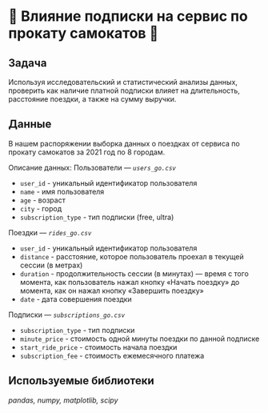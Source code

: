 # 🛴 Влияние подписки на сервис по прокату самокатов 🛴

## Задача
Используя исследовательский и статистический анализы данных, проверить как наличие платной подписки влияет на длительность, расстояние поездки, а также на сумму выручки.

## Данные
В нашем распоряжении выборка данных о поездках от сервиса по прокату самокатов за 2021 год по 8 городам.

Описание данных:
Пользователи — *`users_go.csv`*
* `user_id` - уникальный идентификатор пользователя
* `name` - имя пользователя
* `age` - возраст
* `city` - город
* `subscription_type` - тип подписки (free, ultra)

Поездки — *`rides_go.csv`*
* `user_id` - уникальный идентификатор пользователя
* `distance` - расстояние, которое пользователь проехал в текущей сессии (в метрах)
* `duration` - продолжительность сессии (в минутах) — время с того момента, как пользователь нажал кнопку «Начать поездку» до момента, как он нажал кнопку «Завершить поездку»
* `date` - дата совершения поездки

Подписки — *`subscriptions_go.csv`*
* `subscription_type` - тип подписки
* `minute_price` - стоимость одной минуты поездки по данной подписке
* `start_ride_price` - стоимость начала поездки
* `subscription_fee` - стоимость ежемесячного платежа

## Используемые библиотеки
*pandas, numpy, matplotlib, scipy*
